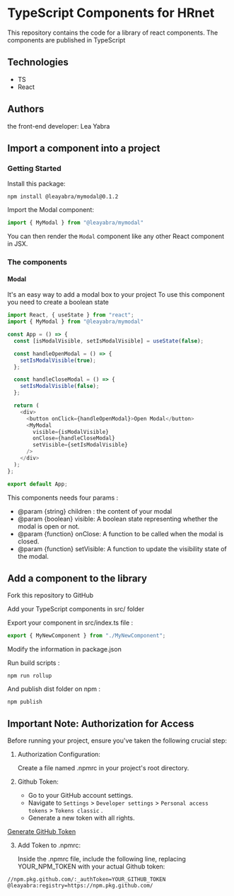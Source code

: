 # TypeScript Components for HRnet

This repository contains the code for a library of react components. The components are published in TypeScript

## Technologies

- TS
- React

## Authors

the front-end developer: Lea Yabra

## Import a component into a project

### Getting Started

Install this package:

```shell
npm install @leayabra/mymodal@0.1.2
```

Import the Modal component:

```js
import { MyModal } from "@leayabra/mymodal"
```

You can then render the `Modal` component like any other React component in JSX.

### The components

#### Modal

It's an easy way to add a modal box to your project
To use this component you need to create a boolean state

```js
import React, { useState } from "react";
import { MyModal } from "@leayabra/mymodal"

const App = () => {
  const [isModalVisible, setIsModalVisible] = useState(false);

  const handleOpenModal = () => {
    setIsModalVisible(true);
  };

  const handleCloseModal = () => {
    setIsModalVisible(false);
  };

  return (
    <div>
      <button onClick={handleOpenModal}>Open Modal</button>
      <MyModal
        visible={isModalVisible}
        onClose={handleCloseModal}
        setVisible={setIsModalVisible}
      />
    </div>
  );
};

export default App;

```

This components needs four params :

- @param {string} children : the content of your modal
- @param {boolean} visible: A boolean state representing whether the modal is open or not.
- @param {function} onClose: A function to be called when the modal is closed.
- @param {function} setVisible: A function to update the visibility state of the modal.

## Add a component to the library

Fork this repository to GitHub

Add your TypeScript components in src/ folder

Export your component in src/index.ts file :

```ts
export { MyNewComponent } from "./MyNewComponent";
```

Modify the information in package.json

Run build scripts :

```shell
npm run rollup
```

And publish dist folder on npm :

```shell
npm publish 
```
## Important Note: Authorization for Access
Before running your project, ensure you've taken the following crucial step:

1. Authorization Configuration:

   Create a file named .npmrc in your project's root directory.


2. Github Token:
   - Go to your GitHub account settings.
   - Navigate to `Settings` > `Developer settings` > `Personal access tokens` > `Tokens classic` .
   - Generate a new token with all rights.
   
  [Generate GitHub Token](https://github.com/settings/tokens/new)

3. Add Token to .npmrc:

   Inside the .npmrc file, include the following line, replacing YOUR_NPM_TOKEN with your actual Github token:


```plaintext
//npm.pkg.github.com/:_authToken=YOUR_GITHUB_TOKEN
@leayabra:registry=https://npm.pkg.github.com/
```
